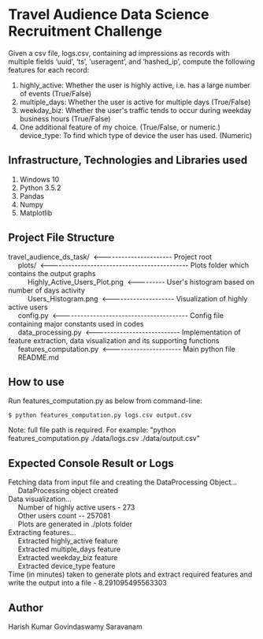# Travel Audience Data Science Recruitment Challenge

Given a csv file, logs.csv, containing ad impressions as records with multiple fields ‘uuid’, ‘ts’, ‘useragent’, and ‘hashed_ip’, compute the following features for each record:
1.	highly_active: Whether the user is highly active, i.e. has a large number of events (True/False)
2.	multiple_days: Whether the user is active for multiple days (True/False)
3.	weekday_biz: Whether the user's traffic tends to occur during weekday business hours (True/False)
4.	One additional feature of my choice. (True/False, or numeric.)
device_type: To find which type of device the user has used. (Numeric)

## Infrastructure, Technologies and Libraries used
1. Windows 10
2. Python 3.5.2
3. Pandas
4. Numpy
5. Matplotlib

## Project File Structure

travel_audience_ds_task/&nbsp;&nbsp;<---------------------- Project root <br>
&nbsp;&nbsp;&nbsp;&nbsp;&nbsp;plots/&nbsp;&nbsp;<-------------------------------------------- Plots folder which contains the output graphs <br>
&nbsp;&nbsp;&nbsp;&nbsp;&nbsp;&nbsp;&nbsp;&nbsp;&nbsp;&nbsp;Highly_Active_Users_Plot.png&nbsp;&nbsp;<--------- User's histogram based on number of days activity <br>
&nbsp;&nbsp;&nbsp;&nbsp;&nbsp;&nbsp;&nbsp;&nbsp;&nbsp;&nbsp;Users_Histogram.png&nbsp;&nbsp;<-------------------- Visualization of highly active users <br>
&nbsp;&nbsp;&nbsp;&nbsp;&nbsp;config.py&nbsp;&nbsp;<---------------------------------------- Config file containing major constants used in codes <br>
&nbsp;&nbsp;&nbsp;&nbsp;&nbsp;data_processing.py&nbsp;&nbsp;<--------------------------- Implementation of feature extraction, data visualization and its supporting functions <br>
&nbsp;&nbsp;&nbsp;&nbsp;&nbsp;features_computation.py&nbsp;&nbsp;<---------------------- Main python file<br>
&nbsp;&nbsp;&nbsp;&nbsp;&nbsp;README.md

## How to use

Run features_computation.py as below from command-line:
```sh/cmd
$ python features_computation.py logs.csv output.csv
```
Note: full file path is required. For example: "python features_computation.py ./data/logs.csv ./data/output.csv"

## Expected Console Result or Logs

Fetching data from input file and creating the DataProcessing Object...<br>
&nbsp;&nbsp;&nbsp;&nbsp;&nbsp;DataProcessing object created<br>
Data visualization...<br>
&nbsp;&nbsp;&nbsp;&nbsp;&nbsp;Number of highly active users - 273<br>
&nbsp;&nbsp;&nbsp;&nbsp;&nbsp;Other users count -- 257081<br>
&nbsp;&nbsp;&nbsp;&nbsp;&nbsp;Plots are generated in ./plots folder<br>
Extracting features...<br>
&nbsp;&nbsp;&nbsp;&nbsp;&nbsp;Extracted highly_active feature<br>
&nbsp;&nbsp;&nbsp;&nbsp;&nbsp;Extracted multiple_days feature<br>
&nbsp;&nbsp;&nbsp;&nbsp;&nbsp;Extracted weekday_biz feature<br>
&nbsp;&nbsp;&nbsp;&nbsp;&nbsp;Extracted device_type feature<br>
Time (in minutes) taken to generate plots and extract required features and write the output into a file - 8.291095495563303<br>

## Author

Harish Kumar Govindaswamy Saravanam